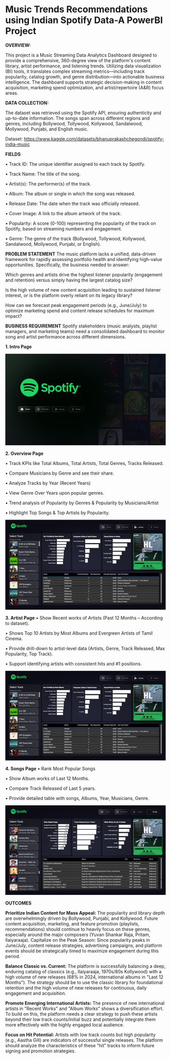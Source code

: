 # Music Trends Recommendations using Indian Spotify Data-A PowerBI Project

**OVERVIEW:**

  This project is a Music Streaming Data Analytics Dashboard designed to provide a comprehensive, 360-degree view of the platform's content library, artist performance, and listening trends. Utilizing data visualization (BI) tools, it translates complex streaming metrics—including track popularity, catalog growth, and genre distribution—into actionable business intelligence. The dashboard supports strategic decision-making in content acquisition, marketing spend optimization, and artist/repertoire (A&R) focus areas.

**DATA COLLECTION:**
 
  The dataset was retrieved using the Spotify API, ensuring authenticity and up-to-date information. The songs span across different regions and genres, including Bollywood, Tollywood, Kollywood, Sandalwood, Mollywood, Punjabi, and English music.

Dataset: https://www.kaggle.com/datasets/bhanuprakashchegondi/spotify-india-music

**FIELDS**

•	Track ID: The unique identifier assigned to each track by Spotify.

•	Track Name: The title of the song. 

•	Artist(s): The performer(s) of the track.

•	Album: The album or single in which the song was released.

•	Release Date: The date when the track was officially released.

•	Cover Image: A link to the album artwork of the track.

•	Popularity: A score (0-100) representing the popularity of the track on Spotify, based on streaming numbers and engagement.

•	Genre: The genre of the track (Bollywood, Tollywood, Kollywood, Sandalwood, Mollywood, Punjabi, or English).

**PROBLEM STATEMENT**
The music platform lacks a unified, data-driven framework for rapidly assessing portfolio health and identifying high-value opportunities. Specifically, the business needed to answer:

Which genres and artists drive the highest listener popularity (engagement and retention) versus simply having the largest catalog size?

Is the high volume of new content acquisition leading to sustained listener interest, or is the platform overly reliant on its legacy library?

How can we forecast peak engagement periods (e.g., June/July) to optimize marketing spend and content release schedules for maximum impact?

**BUSINESS REQUIREMENT**
Spotify stakeholders (music analysts, playlist managers, and marketing teams) need a consolidated dashboard to monitor song and artist performance across different dimensions.

**1.	Intro Page**

![Image Alt](https://github.com/SanjayRahul1264/Music_Trends_Recommendations_using_PowerBI/blob/3774e4558109265a9d3c17fdf54b67302a581813/Dashboard%20Snapshots/Intro.png)

**2.	Overview Page**

•	Track KPIs like Total Albums, Total Artists, Total Genres, Tracks Released.

•	Compare Musicians by Genre and see their share.

•	Analyze Tracks by Year (Recent Years)

•	View Genre Over Years upon popular genres.

•	Trend analysis of Popularity by Genres & Popularity by Musicians/Artist

•	Highlight Top Songs & Top Artists by Popularity.

![Image Alt](https://github.com/SanjayRahul1264/Music_Trends_Recommendations_using_PowerBI/blob/f30e27345e0b5c7378b48b50ba2bf6b875e4c8f7/Dashboard%20Snapshots/Artist.png)


**3.	Artist Page**
•	Show Recent works of Artists (Past 12 Months – According to dataset).

•	Shows Top 10 Artists by Most Albums and Evergreen Artists of Tamil Cinema.

•	Provide drill-down to artist-level data (Artists, Genre, Track Released, Max Popularity, Top Track).

•	Support identifying artists with consistent hits and #1 positions.

![Image Alt](https://github.com/SanjayRahul1264/Music_Trends_Recommendations_using_PowerBI/blob/3774e4558109265a9d3c17fdf54b67302a581813/Dashboard%20Snapshots/Artist.png)

**4.	Songs Page**
•	Rank Most Popular Songs

•	Show Album works of Last 12 Months. 

•	Compare Track Released of Last 5 years.

•	Provide detailed table with songs, Albums, Year, Musicians, Genre.

![Image Alt](https://github.com/SanjayRahul1264/Music_Trends_Recommendations_using_PowerBI/blob/3774e4558109265a9d3c17fdf54b67302a581813/Dashboard%20Snapshots/Songs.png)

**OUTCOMES**

**Prioritize Indian Content for Mass Appeal:** The popularity and library depth are overwhelmingly driven by Bollywood, Punjabi, and Kollywood. Future content acquisition, marketing, and feature promotion (playlists, recommendations) should continue to heavily focus on these genres, especially around the major composers (Yuvan Shankar Raja, Pritam, Ilaiyaraaja).
Capitalize on the Peak Season: Since popularity peaks in June/July, content release strategies, advertising campaigns, and platform events should be strategically timed to maximize engagement during this period.

**Balance Classic vs. Current:** The platform is successfully balancing a deep, enduring catalog of classics (e.g., Ilaiyaraaja, 1970s/80s Kollywood) with a high volume of new releases (68% in 2024, international albums in "Last 12 Months"). The strategy should be to use the classic library for foundational retention and the high volume of new releases for continuous, daily engagement and acquisition.

**Promote Emerging International Artists:** The presence of new international artists in "Recent Works" and "Album Works" shows a diversification effort. To build on this, the platform needs a clear strategy to push these artists beyond their low track counts/initial buzz and potentially integrate them more effectively with the highly engaged local audience.

**Focus on Hit Potential:** Artists with low track counts but high popularity (e.g., Aastha Gill) are indicators of successful single releases. The platform should analyze the characteristics of these "hit" tracks to inform future signing and promotion strategies.
